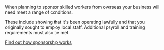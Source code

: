 
When planning to sponsor skilled workers from overseas your business will need meet a range of conditions.

These include showing that it's been operating lawfully and that you originally sought to employ local staff. Additional payroll and training requirements must also be met.

[Find out how sponsorship works](#)

